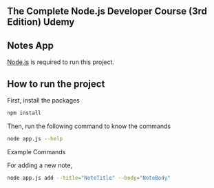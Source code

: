 ## The Complete Node.js Developer Course (3rd Edition) Udemy

## Notes App 

[Node.js](https://nodejs.org/) is required to run this project.

## How to run the project

First, install the packages

```bash
npm install
```

Then, run the following command to know the commands

```bash
node app.js --help
```

Example Commands

For adding a new note,

```bash
node app.js add --title="NoteTitle" --body="NoteBody"
```